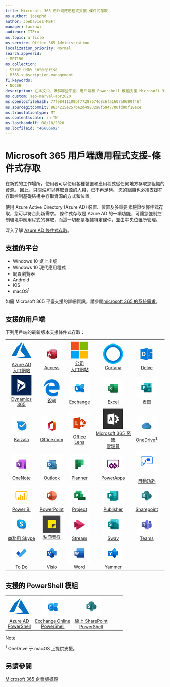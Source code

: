 ```yaml
---
title: Microsoft 365 用戶端應用程式支援-條件式存取
ms.author: josephd
author: JoeDavies-MSFT
manager: laurawi
audience: ITPro
ms.topic: article
ms.service: Office 365 Administration
localization_priority: Normal
search.appverid:
- MET150
ms.collection:
- Strat_O365_Enterprise
- M365-subscription-management
f1.keywords:
- NOCSH
description: 在本文中，瞭解哪些平臺、用戶端和 Powershell 模組支援 Microsoft 365 的條件式存取。
ms.custom: seo-marvel-apr2020
ms.openlocfilehash: 77fe8411109bf77287674d8c6fa1607a0689f46f
ms.sourcegitcommit: 8634215e257ba2d49832a8f5947700fd00f18ece
ms.translationtype: MT
ms.contentlocale: zh-TW
ms.lasthandoff: 08/10/2020
ms.locfileid: "46606692"
---
```

# <a name="microsoft-365-client-app-support--conditional-access"></a>Microsoft 365 用戶端應用程式支援-條件式存取

在新式的工作場所，使用者可以使用各種裝置和應用程式從任何地方存取您組織的資源。 因此，只關注可以存取資源的人員，已不再足夠。 您的組織也必須支援在存取控制基礎結構中存取資源的方式和位置。

使用 Azure Active Directory (Azure AD) 裝置、位置及多重要素驗證型條件式存取，您可以符合此新需求。 條件式存取是 Azure AD 的一項功能，可讓您強制控制環境中應用程式的存取，而這一切都是根據特定條件，並由中央位置所管理。

深入了解 [Azure AD 條件式存取](https://docs.microsoft.com/azure/active-directory/conditional-access/)。

## <a name="supported-platforms"></a>支援的平台

 - Windows 10 桌上出版
 - Windows 10 現代應用程式
 - 網頁瀏覽器
 - Android
 - iOS
 - macOS<sup>1</sup>

如需 Microsoft 365 平臺支援的詳細資訊，請參閱[microsoft 365 的系統需求](https://products.office.com/office-system-requirements)。

## <a name="supported-clients"></a>支援的用戶端

下列用戶端的最新版本支援條件式存取：

| | | | | | |
|:---:|:---:|:---:|:---:|:---:|:---:|
| ![Azure 圖示](media/o365-azure-64x64.png) <br> [Azure AD <br> 入口網站](https://azure.microsoft.com/features/azure-portal/) | ![Access 圖示](media/o365-access-64x64.png) <br> [Access](https://products.office.com/access) | ![公司入口網站圖示](media/o365-microsoft-64x64.png) <br> [公司 <br> 入口網站](https://docs.microsoft.com/intune-user-help/sign-in-to-the-company-portal)  | ![Cortana 圖示](media/o365-cortana-64x64.png) <br> [Cortana](https://www.microsoft.com/cortana) | ![Delve 圖示](media/o365-delve-64x64.png) <br> [Delve](https://products.office.com/business/intelligent-search) 
| ![Dynamics 365 圖示](media/o365-dynamics365-64x64.png) <br> [Dynamics 365](https://dynamics.microsoft.com) | ![Edge 圖示](media/o365-edge-64x64.png) <br> [銳利](https://www.microsoft.com/windows/microsoft-edge) | ![Exchange 圖示](media/o365-exchange-64x64.png) <br> [Exchange](https://products.office.com/exchange/exchange-online) | ![Excel 圖示](media/o365-excel-64x64.png) <br> [Excel](https://products.office.com/excel) | ![表單圖示](media/o365-forms-64x64.png) <br> [表單](https://flow.microsoft.com/connectors/shared_microsoftforms/microsoft-forms/) 
| ![Kaizala 圖示](media/o365-kaizala-64x64.png) <br> [Kaizala](https://products.office.com/en/business/microsoft-kaizala) | ![Office.com 圖示](media/o365-office-64x64.png) <br> [Office.com](https://www.office.com/) | ![鏡頭圖示](media/o365-lens-64x64.png) <br> [Office Lens](https://www.microsoft.com/p/office-lens/9wzdncrfj3t8?activetab=pivot%3Aoverviewtab) | ![Office 365 系統管理員圖示](media/o365-o365admin-64x64.png) <br> [Microsoft 365 系統 <br> 管理員](https://products.office.com/business/manage-office-365-admin-app) | ![商務用 OneDrive 圖示](media/o365-OneDrive-64x64.png) <br> [OneDrive<sup>1</sup>](https://products.office.com/onedrive-for-business/online-cloud-storage) 
| ![OneNote 圖示](media/o365-OneNote-64x64.png) <br> [OneNote](https://products.office.com/onenote) | ![Outlook 圖示](media/o365-outlook-64x64.png) <br> [Outlook](https://products.office.com/outlook) | ![Planner 圖示](media/o365-planner-64x64.png) <br> [Planner](https://products.office.com/business/task-management-software) | ![PowerApps 圖示](media/o365-powerapps-64x64.png) <br> [PowerApps](https://powerapps.microsoft.com) | ![電源自動圖示](media/o365-flow-64x64.png) <br> [<br>自動功耗](https://flow.microsoft.com)
| ![PowerBI 圖示](media/o365-powerbi-64x64.png) <br> [Power BI](https://powerbi.microsoft.com) | ![PowerPoint 圖示](media/o365-powerpoint-64x64.png) <br> [PowerPoint](https://products.office.com/powerpoint) | ![Project 圖示](media/o365-project-64x64.png) <br> [Project](https://products.office.com/project) | ![Publisher 圖示](media/o365-publisher-64x64.png) <br> [Publisher](https://products.office.com/publisher) | ![SharePoint 圖示](media/o365-sharepoint-64x64.png) <br> [Sharepoint](https://products.office.com/sharepoint) 
| ![商務用 Skype 圖示](media/o365-skypeforbusiness-64x64.png) <br> [商務用 Skype <br>](https://www.skype.com/business/) | ![粘滯音符圖示](media/o365-stickynotes-64x64.png) <br> [粘滯音符](https://www.microsoft.com/p/microsoft-sticky-notes/9nblggh4qghw) | ![Stream 圖示](media/o365-stream-64x64.png) <br> [Stream](https://stream.microsoft.com) | ![Sway 圖示](media/o365-sway-64x64.png) <br> [Sway](https://sway.com) | ![Teams 圖示](media/o365-teams-64x64.png) <br> [Teams](https://products.office.com/microsoft-teams/group-chat-software) 
| ![待辦事項圖示](media/o365-todo-64x64.png) <br> [To Do](https://todo.microsoft.com) | ![Visio 圖示](media/o365-visio-64x64.png) <br> [Visio](https://products.office.com/visio/flowchart-software) | ![Word 圖示](media/o365-word-64x64.png) <br> [Word](https://products.office.com/word) | ![Yammer 圖示](media/o365-yammer-64x64.png) <br> [Yammer](https://products.office.com/yammer/yammer-overview)

## <a name="supported-powershell-modules"></a>支援的 PowerShell 模組

| | | | | | |
|:---:|:---:|:---:|:---:|:---:|:---:|
| ![Azure 圖示](media/o365-azure-64x64.png) <br> [Azure AD <br> PowerShell](https://docs.microsoft.com/powershell/azure/active-directory/overview?view=azureadps-2.0) | ![Exchange 圖示](media/o365-exchange-64x64.png) <br> [Exchange Online <br> PowerShell](https://docs.microsoft.com/powershell/exchange/exchange-online/exchange-online-powershell?view=exchange-ps) | ![SharePoint 圖示](media/o365-sharepoint-64x64.png) <br> [線上 SharePoint <br> PowerShell](https://docs.microsoft.com/powershell/sharepoint/sharepoint-online/connect-sharepoint-online)

> [!NOTE]
> <sup>1</sup> OneDrive 于 macOS 上提供支援。

## <a name="see-also"></a>另請參閱

[Microsoft 365 企業版概觀](https://docs.microsoft.com/microsoft-365/enterprise/microsoft-365-overview)
